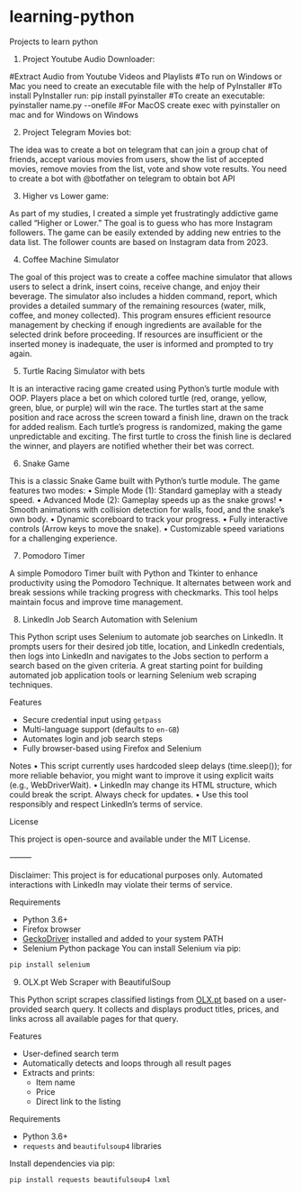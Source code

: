 # learning-python
Projects to learn python

1. Project Youtube Audio Downloader:

#Extract Audio from Youtube Videos and Playlists
#To run on Windows or Mac you need to create an executable file with the help of PyInstaller
#To install PyInstaller run: pip install pyinstaller
#To create an executable: pyinstaller name.py --onefile
#For MacOS create exec with pyinstaller on mac and for Windows on Windows

2. Project Telegram Movies bot:

The idea was to create a bot on telegram that can join a group chat of friends, accept various movies from users,
show the list of accepted movies, remove movies from the list, vote and show vote results.
You need to create a bot with @botfather on telegram to obtain bot API

3. Higher vs Lower game:

As part of my studies, I created a simple yet frustratingly addictive game called “Higher or Lower.” The goal is to guess who has more Instagram followers. The game can be easily extended by adding new entries to the data list. The follower counts are based on Instagram data from 2023.

4. Coffee Machine Simulator
   
The goal of this project was to create a coffee machine simulator that allows users to select a drink, insert coins, receive change, and enjoy their beverage. The simulator also includes a hidden command, report, which provides a detailed summary of the remaining resources (water, milk, coffee, and money collected). This program ensures efficient resource management by checking if enough ingredients are available for the selected drink before proceeding. If resources are insufficient or the inserted money is inadequate, the user is informed and prompted to try again.

5. Turtle Racing Simulator with bets

It is an interactive racing game created using Python’s turtle module with OOP. Players place a bet on which colored turtle (red, orange, yellow, green, blue, or purple) will win the race. The turtles start at the same position and race across the screen toward a finish line, drawn on the track for added realism. Each turtle’s progress is randomized, making the game unpredictable and exciting. The first turtle to cross the finish line is declared the winner, and players are notified whether their bet was correct. 

6. Snake Game

This is a classic Snake Game built with Python’s turtle module. The game features two modes:
	•	Simple Mode (1): Standard gameplay with a steady speed.
	•	Advanced Mode (2): Gameplay speeds up as the snake grows!
   •	Smooth animations with collision detection for walls, food, and the snake’s own body.
	•	Dynamic scoreboard to track your progress.
	•	Fully interactive controls (Arrow keys to move the snake).
	•	Customizable speed variations for a challenging experience.
 
 7. Pomodoro Timer

A simple Pomodoro Timer built with Python and Tkinter to enhance productivity using the Pomodoro Technique. It alternates between work and break sessions while tracking progress with checkmarks. This tool helps maintain focus and improve time management.

8. LinkedIn Job Search Automation with Selenium

This Python script uses Selenium to automate job searches on LinkedIn. It prompts users for their desired job title, location, and LinkedIn credentials, then logs into LinkedIn and navigates to the Jobs section to perform a search based on the given criteria. A great starting point for building automated job application tools or learning Selenium web scraping techniques.

Features

- Secure credential input using `getpass`
- Multi-language support (defaults to `en-GB`)
- Automates login and job search steps
- Fully browser-based using Firefox and Selenium

Notes
	•	This script currently uses hardcoded sleep delays (time.sleep()); for more reliable behavior, you might want to improve it using explicit waits (e.g., WebDriverWait).
	•	LinkedIn may change its HTML structure, which could break the script. Always check for updates.
	•	Use this tool responsibly and respect LinkedIn’s terms of service.

License

This project is open-source and available under the MIT License.

⸻

Disclaimer: This project is for educational purposes only. Automated interactions with LinkedIn may violate their terms of service.

Requirements

- Python 3.6+
- Firefox browser
- [GeckoDriver](https://github.com/mozilla/geckodriver/releases) installed and added to your system PATH
- Selenium Python package
You can install Selenium via pip:

```bash
pip install selenium
```

9. OLX.pt Web Scraper with BeautifulSoup

This Python script scrapes classified listings from [OLX.pt](https://www.olx.pt) based on a user-provided search query. It collects and displays product titles, prices, and links across all available pages for that query.

Features

- User-defined search term
- Automatically detects and loops through all result pages
- Extracts and prints:
  - Item name
  - Price
  - Direct link to the listing

Requirements

- Python 3.6+
- `requests` and `beautifulsoup4` libraries

Install dependencies via pip:

```bash
pip install requests beautifulsoup4 lxml
```
